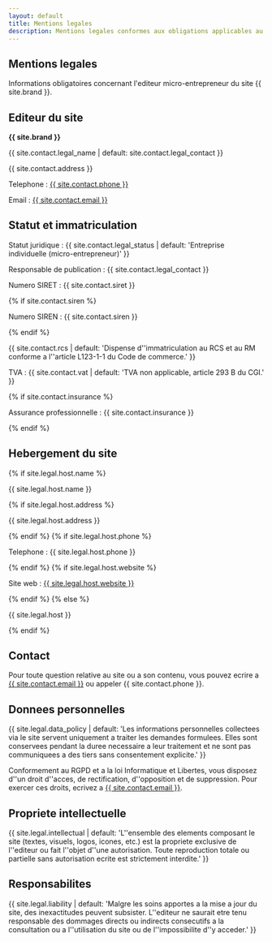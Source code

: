 ```yaml
---
layout: default
title: Mentions legales
description: Mentions legales conformes aux obligations applicables au micro-entrepreneur.
---
```


<section class="section">
  <div class="container">
    <div class="section-header">
      <h1>Mentions legales</h1>
      <p class="muted">Informations obligatoires concernant l'editeur micro-entrepreneur du site {{ site.brand }}.</p>
    </div>
    <div class="section-block">
      <div class="note">
        <h2>Editeur du site</h2>
        <p><strong>{{ site.brand }}</strong></p>
        <p>{{ site.contact.legal_name | default: site.contact.legal_contact }}</p>
        <p>{{ site.contact.address }}</p>
        <p>Telephone : <a href="tel:{{ site.contact.phone | replace: ' ', '' }}">{{ site.contact.phone }}</a></p>
        <p>Email : <a href="mailto:{{ site.contact.email }}">{{ site.contact.email }}</a></p>
      </div>
    </div>
    <div class="section-block">
      <div class="note">
        <h2>Statut et immatriculation</h2>
        <p>Statut juridique : {{ site.contact.legal_status | default: 'Entreprise individuelle (micro-entrepreneur)' }}</p>
        <p>Responsable de publication : {{ site.contact.legal_contact }}</p>
        <p>Numero SIRET : {{ site.contact.siret }}</p>
        {% if site.contact.siren %}
        <p>Numero SIREN : {{ site.contact.siren }}</p>
        {% endif %}
        <p>{{ site.contact.rcs | default: 'Dispense d''immatriculation au RCS et au RM conforme a l''article L123-1-1 du Code de commerce.' }}</p>
        <p>TVA : {{ site.contact.vat | default: 'TVA non applicable, article 293 B du CGI.' }}</p>
        {% if site.contact.insurance %}
        <p>Assurance professionnelle : {{ site.contact.insurance }}</p>
        {% endif %}
      </div>
    </div>
    <div class="section-block">
      <div class="note">
        <h2>Hebergement du site</h2>
        {% if site.legal.host.name %}
        <p>{{ site.legal.host.name }}</p>
        {% if site.legal.host.address %}
        <p>{{ site.legal.host.address }}</p>
        {% endif %}
        {% if site.legal.host.phone %}
        <p>Telephone : {{ site.legal.host.phone }}</p>
        {% endif %}
        {% if site.legal.host.website %}
        <p>Site web : <a href="{{ site.legal.host.website }}">{{ site.legal.host.website }}</a></p>
        {% endif %}
        {% else %}
        <p>{{ site.legal.host }}</p>
        {% endif %}
      </div>
    </div>
    <div class="section-block">
      <div class="note">
        <h2>Contact</h2>
        <p>Pour toute question relative au site ou a son contenu, vous pouvez ecrire a <a href="mailto:{{ site.contact.email }}">{{ site.contact.email }}</a> ou appeler {{ site.contact.phone }}.</p>
      </div>
    </div>
    <div class="section-block">
      <div class="note">
        <h2>Donnees personnelles</h2>
        <p>{{ site.legal.data_policy | default: 'Les informations personnelles collectees via le site servent uniquement a traiter les demandes formulees. Elles sont conservees pendant la duree necessaire a leur traitement et ne sont pas communiquees a des tiers sans consentement explicite.' }}</p>
        <p>Conformement au RGPD et a la loi Informatique et Libertes, vous disposez d''un droit d''acces, de rectification, d''opposition et de suppression. Pour exercer ces droits, ecrivez a <a href="mailto:{{ site.contact.email }}">{{ site.contact.email }}</a>.</p>
      </div>
    </div>
    <div class="section-block">
      <div class="note">
        <h2>Propriete intellectuelle</h2>
        <p>{{ site.legal.intellectual | default: 'L''ensemble des elements composant le site (textes, visuels, logos, icones, etc.) est la propriete exclusive de l''editeur ou fait l''objet d''une autorisation. Toute reproduction totale ou partielle sans autorisation ecrite est strictement interdite.' }}</p>
      </div>
    </div>
    <div class="section-block">
      <div class="note">
        <h2>Responsabilites</h2>
        <p>{{ site.legal.liability | default: 'Malgre les soins apportes a la mise a jour du site, des inexactitudes peuvent subsister. L''editeur ne saurait etre tenu responsable des dommages directs ou indirects consecutifs a la consultation ou a l''utilisation du site ou de l''impossibilite d''y acceder.' }}</p>
      </div>
    </div>
  </div>
</section>

